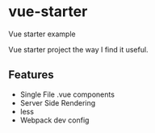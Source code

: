 # vue-starter
Vue starter example

Vue starter project the way I find it useful.

## Features
* Single File .vue components
* Server Side Rendering
* less
* Webpack dev config
